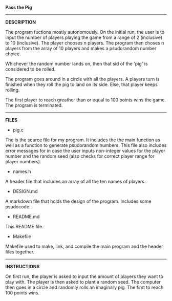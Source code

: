 **Pass the Pig**

-----------
**DESCRIPTION**

The program fuctions mostly autonomously. On the initial run, the user is to input 
the number of players playing the game from a range of 2 (inclusive) to 10 (inclusive). The player chooses n players. The program then choses n players from the array of 10 players and makes a psudorandom number choice.

Whichever the random number lands on, then that sid of the 'pig' is considered to be rolled.

The program goes around in a circle with all the players. A players turn is finished when they roll the pig to land on its side. Else, that player keeps rolling. 

The first player to reach greather than or equal to 100 points wins the game. The program is terminated.


-----------
**FILES**

- pig.c

The is the source file for my program. It includes the the main function as well as a function to generate psudorandom numbers. This file also includes error messages for in case the user inputs non-integer values for the player number and the random seed (also checks for correct player range for player numbers).

- names.h

A header file that includes an array of all the ten names of players.

- DESIGN.md

A markdown file that holds the design of the program. Includes some psudocode.

- README.md

This README file.

- Makefile

Makefile used to make, link, and compile the main program and the header files together.

-----------
**INSTRUCTIONS**

On first run, the player is asked to input the amount of players they want to play with.
The player is then asked to plant a random seed.
The computer then goes in a circle and randomly rolls an imaginary pig.
The first to reach 100 points wins. 


